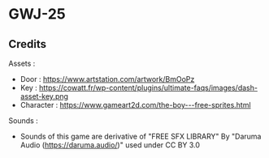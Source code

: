 # GWJ-25

## Credits

Assets :
- Door : https://www.artstation.com/artwork/BmOoPz
- Key : https://cowatt.fr/wp-content/plugins/ultimate-faqs/images/dash-asset-key.png
- Character : https://www.gameart2d.com/the-boy---free-sprites.html

Sounds :
- Sounds of this game are derivative of "FREE SFX LIBRARY" By "Daruma Audio (https://daruma.audio/)" used under CC BY 3.0
